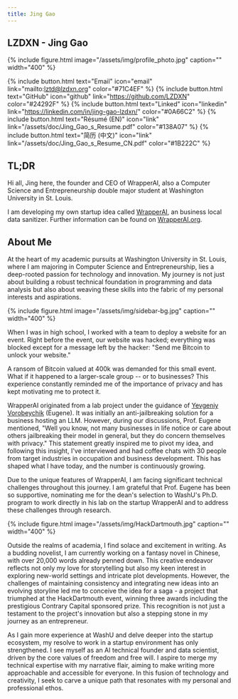 ```yaml
---
title: Jing Gao
---
```


## LZDXN - Jing Gao

{% include figure.html image="/assets/img/profile_photo.jpg" caption="" width="400" %}

{% include button.html text="Email" icon="email" link="mailto:lztd@lzdxn.org" color="#71C4EF" %} {% include button.html text="GitHub" icon="github" link="https://github.com/LZDXN" color="#24292F" %} {% include button.html text="Linked" icon="linkedin" link="https://linkedin.com/in/jing-gao-lzdxn/" color="#0A66C2" %}
{% include button.html text="Résumé (EN)" icon="link" link="/assets/doc/Jing_Gao_s_Resume.pdf" color="#138A07" %} {% include button.html text="简历 (中文)" icon="link" link="/assets/doc/Jing_Gao_s_Resume_CN.pdf" color="#1B222C" %}

## TL;DR

Hi all, Jing here, the founder and CEO of WrapperAI, also a Computer Science and Entrepreneurship double major student at Washington University in St. Louis.

<!-- Currently, I am working at [CambioML](https://www.cambioml.com/), a startup company supported by [Y Combinator](https://www.ycombinator.com/) (S23).  -->

I am developing my own startup idea called [WrapperAI](https://wrapperai.org/), an business local data sanitizer. Further information can be found on [WrapperAI.org](https://wrapperai.org/).

<!-- I am advancing this idea with [Professor Vorobeychik](https://vorobeychik.com/), backed by Washington University in St. Louis and Vanderbilt University. -->

## About Me

At the heart of my academic pursuits at Washington University in St. Louis, where I am majoring in Computer Science and Entrepreneurship, lies a deep-rooted passion for technology and innovation. My journey is not just about building a robust technical foundation in programming and data analysis but also about weaving these skills into the fabric of my personal interests and aspirations.

{% include figure.html image="/assets/img/sidebar-bg.jpg" caption="" width="400" %}

When I was in high school, I worked with a team to deploy a website for an event. Right before the event, our website was hacked; everything was blocked except for a message left by the hacker: "Send me Bitcoin to unlock your website."

A ransom of Bitcoin valued at 400k was demanded for this small event. What if it happened to a larger-scale group -- or to businesses? This experience constantly reminded me of the importance of privacy and has kept motivating me to protect it.

WrapperAI originated from a lab project under the guidance of [Yevgeniy Vorobeychik](https://vorobeychik.com/) (Eugene). It was initially an anti-jailbreaking solution for a business hosting an LLM. However, during our discussions, Prof. Eugene mentioned, "Well you know, not many businesses in life notice or care about others jailbreaking their model in general, but they do concern themselves with privacy." This statement greatly inspired me to pivot my idea, and following this insight, I've interviewed and had coffee chats with 30 people from target industries in occupation and business development. This has shaped what I have today, and the number is continuously growing.

Due to the unique features of WrapperAI, I am facing significant technical challenges throughout this journey. I am grateful that Prof. Eugene has been so supportive, nominating me for the dean's selection to WashU's Ph.D. program to work directly in his lab on the startup WrapperAI and to address these challenges through research.

{% include figure.html image="/assets/img/HackDartmouth.jpg" caption="" width="400" %}

Outside the realms of academia, I find solace and excitement in writing. As a budding novelist, I am currently working on a fantasy novel in Chinese, with over 20,000 words already penned down. This creative endeavor reflects not only my love for storytelling but also my keen interest in exploring new-world settings and intricate plot developments. However, the challenges of maintaining consistency and integrating new ideas into an evolving storyline led me to conceive the idea for a saga - a project that triumphed at the HackDartmouth event, winning three awards including the prestigious Contrary Capital sponsored prize. This recognition is not just a testament to the project's innovation but also a stepping stone in my journey as an entrepreneur.

As I gain more experience at WashU and delve deeper into the startup ecosystem, my resolve to work in a startup environment has only strengthened. I see myself as an AI technical founder and data scientist, driven by the core values of freedom and free will. I aspire to merge my technical expertise with my narrative flair, aiming to make writing more approachable and accessible for everyone. In this fusion of technology and creativity, I seek to carve a unique path that resonates with my personal and professional ethos.
